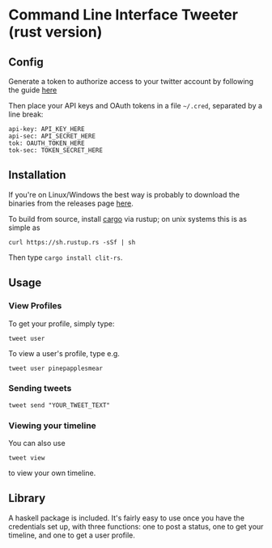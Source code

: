 # Command Line Interface Tweeter (rust version)

## Config

Generate a token to authorize access to your twitter account by following the guide [here](https://dev.twitter.com/oauth/overview/application-owner-access-tokens)

Then place your API keys and OAuth tokens in a file `~/.cred`, separated by a line break:

```
api-key: API_KEY_HERE
api-sec: API_SECRET_HERE
tok: OAUTH_TOKEN_HERE
tok-sec: TOKEN_SECRET_HERE
```

## Installation

If you're on Linux/Windows the best way is probably to download the binaries
from the releases page [here](https://github.com/vmchale/command-line-tweeter-rs/releases).

To build from source, install [cargo](https://www.rustup.rs/) via rustup; on unix systems this is as simple as

```
curl https://sh.rustup.rs -sSf | sh
```

Then type `cargo install clit-rs`.

## Usage

### View Profiles

To get your profile, simply type:

```
tweet user
```

To view a user's profile, type e.g.

```
tweet user pinepapplesmear
```

### Sending tweets

```
tweet send "YOUR_TWEET_TEXT"
```

### Viewing your timeline

You can also use

```
tweet view
```

to view your own timeline.

## Library

A haskell package is included. It's fairly easy to use once you have the credentials set up, with three functions: one to post a status, one to get your timeline, and one to get a user profile.
